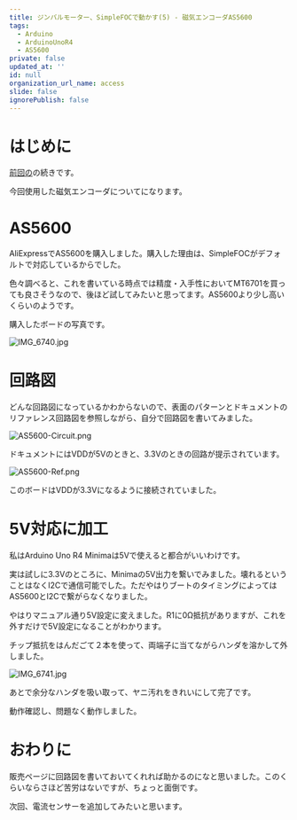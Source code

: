 ```yaml
---
title: ジンバルモーター、SimpleFOCで動かす(5) - 磁気エンコーダAS5600
tags:
  - Arduino
  - ArduinoUnoR4
  - AS5600
private: false
updated_at: ''
id: null
organization_url_name: access
slide: false
ignorePublish: false
---
```

# はじめに

[前回の](https://qiita.com/8ga3/items/ae252c0afe864eb960ae)の続きです。

今回使用した磁気エンコーダについてになります。

# AS5600

AliExpressでAS5600を購入しました。購入した理由は、SimpleFOCがデフォルトで対応しているからでした。

色々調べると、これを書いている時点では精度・入手性においてMT6701を買っても良さそうなので、後ほど試してみたいと思ってます。AS5600より少し高いくらいのようです。

購入したボードの写真です。

![IMG_6740.jpg](https://qiita-image-store.s3.ap-northeast-1.amazonaws.com/0/3569302/607701c2-e3f2-69fc-3fd2-1c5f6d756389.jpeg)

# 回路図

どんな回路図になっているかわからないので、表面のパターンとドキュメントのリファレンス回路図を参照しながら、自分で回路図を書いてみました。

![AS5600-Circuit.png](https://qiita-image-store.s3.ap-northeast-1.amazonaws.com/0/3569302/fab3c151-1560-0c3b-f4ca-3d305c19b5c1.png)

ドキュメントにはVDDが5Vのときと、3.3Vのときの回路が提示されています。

![AS5600-Ref.png](https://qiita-image-store.s3.ap-northeast-1.amazonaws.com/0/3569302/e17ee90f-15e4-1e2c-9e64-965e0dd8d72e.png)

このボードはVDDが3.3Vになるように接続されていました。

# 5V対応に加工

私はArduino Uno R4 Minimaは5Vで使えると都合がいいわけです。

実は試しに3.3Vのところに、Minimaの5V出力を繋いでみました。壊れるということはなくI2Cで通信可能でした。ただやはりブートのタイミングによってはAS5600とI2Cで繋がらなくなりました。

やはりマニュアル通り5V設定に変えました。R1に0Ω抵抗がありますが、これを外すだけで5V設定になることがわかります。

チップ抵抗をはんだごて２本を使って、両端子に当てながらハンダを溶かして外しました。

![IMG_6741.jpg](https://qiita-image-store.s3.ap-northeast-1.amazonaws.com/0/3569302/55de7091-b900-8c15-77a6-31cc0b0f0113.jpeg)

あとで余分なハンダを吸い取って、ヤニ汚れをきれいにして完了です。

動作確認し、問題なく動作しました。

# おわりに

販売ページに回路図を書いておいてくれれば助かるのになと思いました。このくらいならさほど苦労はないですが、ちょっと面倒です。

次回、電流センサーを追加してみたいと思います。
